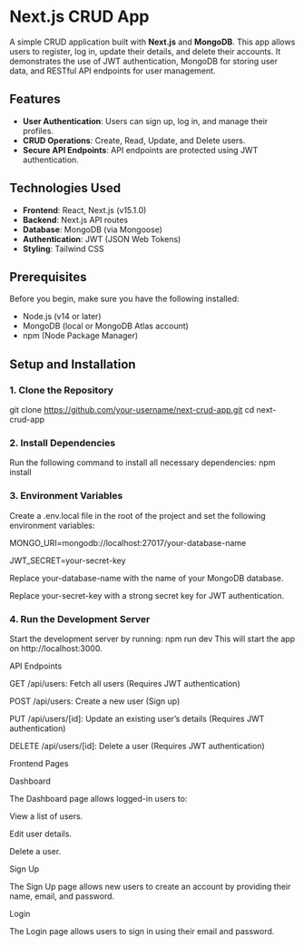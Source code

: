 # Next.js CRUD App

A simple CRUD application built with **Next.js** and **MongoDB**. This app allows users to register, log in, update their details, and delete their accounts. It demonstrates the use of JWT authentication, MongoDB for storing user data, and RESTful API endpoints for user management.

## Features

- **User Authentication**: Users can sign up, log in, and manage their profiles.
- **CRUD Operations**: Create, Read, Update, and Delete users.
- **Secure API Endpoints**: API endpoints are protected using JWT authentication.

## Technologies Used

- **Frontend**: React, Next.js (v15.1.0)
- **Backend**: Next.js API routes
- **Database**: MongoDB (via Mongoose)
- **Authentication**: JWT (JSON Web Tokens)
- **Styling**: Tailwind CSS

## Prerequisites

Before you begin, make sure you have the following installed:

- Node.js (v14 or later)
- MongoDB (local or MongoDB Atlas account)
- npm (Node Package Manager)

## Setup and Installation

### 1. Clone the Repository

git clone https://github.com/your-username/next-crud-app.git
cd next-crud-app

### 2. Install Dependencies
Run the following command to install all necessary dependencies:
npm install

### 3. Environment Variables
Create a .env.local file in the root of the project and set the following environment variables:

MONGO_URI=mongodb://localhost:27017/your-database-name

JWT_SECRET=your-secret-key

Replace your-database-name with the name of your MongoDB database.

Replace your-secret-key with a strong secret key for JWT authentication.

### 4. Run the Development Server
Start the development server by running:
npm run dev
This will start the app on http://localhost:3000.

API Endpoints

GET /api/users: Fetch all users (Requires JWT authentication)

POST /api/users: Create a new user (Sign up)

PUT /api/users/[id]: Update an existing user’s details (Requires JWT authentication)

DELETE /api/users/[id]: Delete a user (Requires JWT authentication)

Frontend Pages

Dashboard

The Dashboard page allows logged-in users to:

View a list of users.

Edit user details.

Delete a user.

Sign Up

The Sign Up page allows new users to create an account by providing their name, email, and password.

Login

The Login page allows users to sign in using their email and password.
